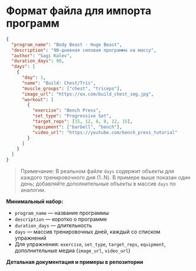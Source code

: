# Формат файла для импорта программ

```json
{
  "program_name": "Body Beast - Huge Beast",
  "description": "90-дневная силовая программа на массу",
  "author": "Sagi Kalev",
  "duration_days": 90,
  "days": [
    {
      "day": 1,
      "name": "Build: Chest/Tris",
      "muscle_groups": ["chest", "triceps"],
      "image_url": "https://ex.com/build_chest_img.jpg",
      "workout": [
        {
          "exercise": "Bench Press",
          "set_type": "Progressive Set",
          "target_reps": [15, 12, 8, 8, 12, 15],
          "equipment": ["barbell", "bench"],
          "video_url": "https://youtube.com/bench_press_tutorial"
        }
      ]
    }
  ]
}
```

> Примечание: В реальном файле `days` содержит объекты для каждого тренировочного дня (1..N). В примере выше показан один день; добавляйте дополнительные объекты в массив `days` по аналогии.

**Минимальный набор:**

- `program_name` — название программы
- `description` — коротко о программе
- `duration_days` — длительность
- `days` — массив тренировочных дней, каждый со списком упражнений
- Для упражнения: `exercise`, `set_type`, `target_reps`, `equipment`, дополнительные медиа (`image_url`, `video_url`)

**Детальная документация и примеры в репозитории**
